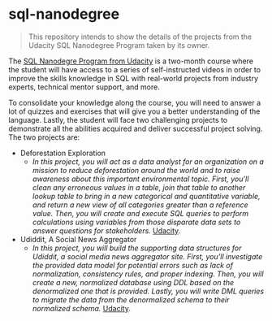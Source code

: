# sql-nanodegree
>This repository intends to show the details of the projects from the Udacity SQL Nanodegree Program taken by its owner.

The [SQL Nanodegre Program from Udacity](https://www.udacity.com/course/learn-sql--nd072) is a two-month course where the student will have access to a series of self-instructed videos in order to improve the skills knowledge in SQL with real-world projects from industry experts, technical mentor support, and more.

To consolidate your knowledge along the course, you will need to answer a lot of quizzes and exercises that will give you a better understanding of the language. Lastly, the student will face two challenging projects to demonstrate all the abilities acquired and deliver successful project solving. The two projects are:
 
* Deforestation Exploration
  - *In this project, you will act as a data analyst for an organization on a mission to reduce deforestation around the world and to raise awareness about this important environmental topic. First, you’ll clean any erroneous values in a table, join that table to another lookup table to bring in a new categorical and quantitative variable, and return a new view of all categories greater than a reference value. Then, you will create and execute SQL queries to perform calculations using variables from those disparate data sets to answer questions for stakeholders.* [Udacity](https://www.udacity.com/course/learn-sql--nd072).
* Udiddit, A Social News Aggregator
  - *In this project, you will build the supporting data structures for Udiddit, a social media news aggregator site. First, you’ll investigate the provided data model for potential errors such as lack of normalization, consistency rules, and proper indexing. Then, you will create a new, normalized database using DDL based on the denormalized one that is provided. Lastly, you will write DML queries to migrate the data from the denormalized schema to their normalized schema.* [Udacity](https://www.udacity.com/course/learn-sql--nd072).
